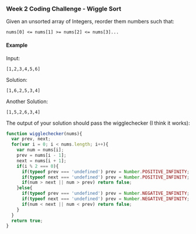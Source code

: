 ### Week 2 Coding Challenge - Wiggle Sort

Given an unsorted array of Integers, reorder them numbers such that:

```
nums[0] <= nums[1] >= nums[2] <= nums[3]...
```

#### Example

Input:
```
[1,2,3,4,5,6]
```

Solution:
```
[1,6,2,5,3,4]
```

Another Solution:
```
[1,5,2,6,3,4]
```


The output of your solution should pass the wigglechecker (I think it works):

``` Javascript
function wigglechecker(nums){
  var prev, next;
  for(var i = 0; i < nums.length; i++){
    var num = nums[i];
    prev = nums[i - 1];
    next = nums[i + 1];
    if(i % 2 === 0){
      if(typeof prev === 'undefined') prev = Number.POSITIVE_INFINITY;
      if(typeof next === 'undefined') prev = Number.POSITIVE_INFINITY;
      if(num > next || num > prev) return false;
    }else{
      if(typeof prev === 'undefined') prev = Number.NEGATIVE_INFINITY;
      if(typeof next === 'undefined') prev = Number.NEGATIVE_INFINITY;
      if(num < next || num < prev) return false;
    }
  }
  return true;
}
```
